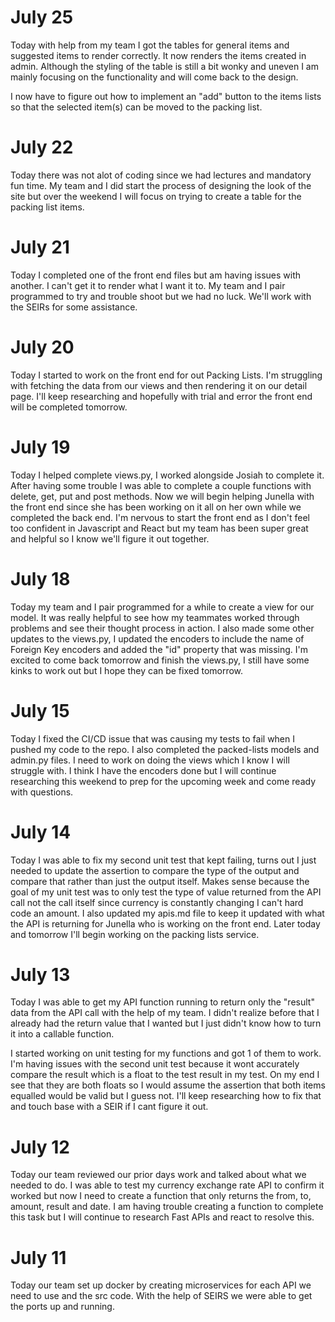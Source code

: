 # July 25
Today with help from my team I got the tables for general items and suggested items to render correctly. It now renders the items created in admin. Although the styling of the table is still a bit wonky and uneven I am mainly focusing on the functionality and will come back to the design. 

I now have to figure out how to implement an "add" button to the items lists so that the selected item(s) can be moved to the packing list. 

# July 22
Today there was not alot of coding since we had lectures and mandatory fun time. My team and I did start the process of designing the look of the site but over the weekend I will focus on trying to create a table for the packing list items.  
# July 21
Today I completed one of the front end files but am having issues with another. I can't get it to render what I want it to. My team and I pair programmed to try and trouble shoot but we had no luck. We'll work with the SEIRs for some assistance. 

# July 20
Today I started to work on the front end for out Packing Lists. I'm struggling with fetching the data from our views and then rendering it on our detail page. I'll keep researching and hopefully with trial and error the front end will be completed tomorrow. 

# July 19
Today I helped complete views.py, I worked alongside Josiah to complete it. After having some trouble I was able to complete
a couple functions with delete, get, put and post methods. Now we will begin helping Junella with the front end since she has been working on it all on her own while we completed the back end. I'm nervous to start the front end as I don't feel too confident in Javascript and React but my team has been super great and helpful so I know we'll figure it out together. 

# July 18
Today my team and I pair programmed for a while to create a view for our model. It was really helpful to see how my teammates worked through problems and see their thought process in action. I also made some other updates to the views.py, I updated the encoders to include the name of Foreign Key encoders and added the "id" property that was missing. I'm excited to come back tomorrow and finish the views.py, I still have some kinks to work out but I hope they can be fixed tomorrow. 

# July 15
Today I fixed the CI/CD issue that was causing my tests to fail when I pushed my code to the repo. I also completed the packed-lists models and admin.py files. I need to work on doing the views which I know I will struggle with. I think I have the encoders done but I will continue researching this weekend to prep for the upcoming week and come ready with questions.  


# July 14 
Today I was able to fix my second unit test that kept failing, turns out I just needed to update the assertion to compare the type of the output and compare that rather than just the output itself. Makes sense because the goal of my unit test was to only 
test the type of value returned from the API call not the call itself since currency is constantly changing I can't hard code an amount. I also updated my apis.md file to keep it updated with what the API is returning for Junella who is working on the front end. Later today and tomorrow I'll begin working on the packing lists service. 

# July 13 
Today I was able to get my API function running to return only the "result" data from the API call with the help of my team. I didn't realize before that I already had the return value that I wanted but I just didn't know how to turn it into a callable function. 

I started working on unit testing for my functions and got 1 of them to work. I'm having issues with the second unit test because it wont accurately compare the result which is a float to the test result in my test. On my end I see that they are both floats so I would assume the assertion that both items equalled would be valid but I guess not. I'll keep researching how to fix that and touch base with a SEIR if I cant figure it out. 

# July 12

Today our team reviewed our prior days work and talked about what we needed to do. I was able to test my currency exchange rate API to confirm it worked but now I need to create a function that only returns the from, to, amount, result and date. I am having trouble creating a function to complete this task but I will continue to research Fast APIs and react to resolve this. 

# July 11

Today our team set up docker by creating microservices for each API we need to use and the src code. With the help of SEIRS we were able to get the ports up and running. 